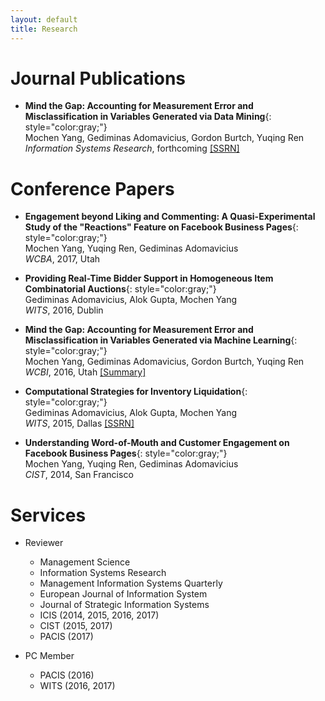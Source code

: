 ```yaml
---
layout: default
title: Research
---
```


# Journal Publications

* __Mind the Gap: Accounting for Measurement Error and Misclassification in Variables Generated via Data Mining__{: style="color:gray;"}  
  Mochen Yang, Gediminas Adomavicius, Gordon Burtch, Yuqing Ren  
  _Information Systems Research_, forthcoming <a href="https://ssrn.com/abstract=2960258" target="_blank">[SSRN]</a>


# Conference Papers

* __Engagement beyond Liking and Commenting: A Quasi-Experimental Study of the "Reactions" Feature on Facebook Business Pages__{: style="color:gray;"}  
  Mochen Yang, Yuqing Ren, Gediminas Adomavicius  
  _WCBA_, 2017, Utah

* __Providing Real-Time Bidder Support in Homogeneous Item Combinatorial Auctions__{: style="color:gray;"}  
  Gediminas Adomavicius, Alok Gupta, Mochen Yang  
  _WITS_, 2016, Dublin

* __Mind the Gap: Accounting for Measurement Error and Misclassification in Variables Generated via Machine Learning__{: style="color:gray;"}  
  Mochen Yang, Gediminas Adomavicius, Gordon Burtch, Yuqing Ren  
  _WCBI_, 2016, Utah <a href="http://gkmc.utah.edu/winter2016/abstracts" target="_blank">[Summary]</a>

* __Computational Strategies for Inventory Liquidation__{: style="color:gray;"}  
  Gediminas Adomavicius, Alok Gupta, Mochen Yang  
  _WITS_, 2015, Dallas <a href="https://ssrn.com/abstract=2883863" target="_blank">[SSRN]</a>

* __Understanding Word-of-Mouth and Customer Engagement on Facebook Business Pages__{: style="color:gray;"}  
  Mochen Yang, Yuqing Ren, Gediminas Adomavicius  
  _CIST_, 2014, San Francisco


# Services

* Reviewer
  * Management Science
  * Information Systems Research
  * Management Information Systems Quarterly
  * European Journal of Information System
  * Journal of Strategic Information Systems
  * ICIS (2014, 2015, 2016, 2017)
  * CIST (2015, 2017)
  * PACIS (2017)

* PC Member
  * PACIS (2016)
  * WITS (2016, 2017)